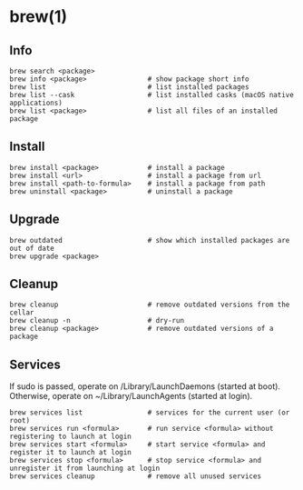 # brew(1)

## Info

    brew search <package>
    brew info <package>               # show package short info 
    brew list                         # list installed packages
    brew list --cask                  # list installed casks (macOS native applications)
    brew list <package>               # list all files of an installed package

## Install

    brew install <package>            # install a package
    brew install <url>                # install a package from url
    brew install <path-to-formula>    # install a package from path 
    brew uninstall <package>          # uninstall a package

## Upgrade

    brew outdated                     # show which installed packages are out of date
    brew upgrade <package>

## Cleanup

    brew cleanup                      # remove outdated versions from the cellar
    brew cleanup -n                   # dry-run
    brew cleanup <package>            # remove outdated versions of a package

## Services

If sudo is passed, operate on /Library/LaunchDaemons (started at boot). Otherwise, operate on ~/Library/LaunchAgents (started at login).

    brew services list                # services for the current user (or root)
    brew services run <formula>       # run service <formula> without registering to launch at login
    brew services start <formula>     # start service <formula> and register it to launch at login
    brew services stop <formula>      # stop service <formula> and unregister it from launching at login
    brew services cleanup             # remove all unused services

